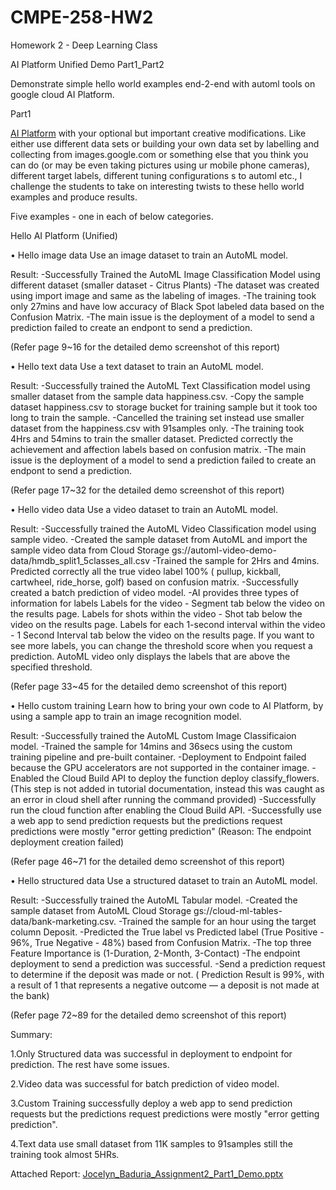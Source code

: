 # CMPE-258-HW2

Homework 2 - Deep Learning Class

AI Platform Unified Demo Part1_Part2 

Demonstrate simple hello world examples end-2-end with automl tools on google cloud AI Platform. 

Part1

[AI Platform](https://cloud.google.com/ai-platform-unified/docs/tutorials/) with your optional but important creative modifications.
Like either use different data sets or building your own data set by labelling and collecting from images.google.com or 
something else that you think you can do (or may be even taking pictures using ur mobile phone cameras), 
different target labels, different tuning configurations s to automl etc., 
I challenge the students to take on interesting twists to these hello world examples and produce results.

Five examples - one in each of below categories. 

Hello AI Platform (Unified)

•	Hello image data
  Use an image dataset to train an AutoML model.
  
  Result: 
  -Successfully Trained the AutoML Image Classification Model using different dataset (smaller dataset - Citrus Plants)
  -The dataset was created using import image and same as the labeling of images.
  -The training took only 27mins and have low accuracy of Black Spot labeled data based on the Confusion Matrix.
  -The main issue is the deployment of a model to send a prediction failed to create an endpont to send a prediction.
  
  (Refer page 9~16 for the detailed demo screenshot of this report)
 
•	Hello text data
  Use a text dataset to train an AutoML model.
  
  Result: 
  -Successfully trained the AutoML Text Classification model using smaller dataset from the sample data happiness.csv.
  -Copy the sample dataset happiness.csv to storage bucket for training sample but it took too long to train the sample.
  -Cancelled the training set instead use smaller dataset from the happiness.csv with 91samples only.
  -The training took 4Hrs and 54mins to train the smaller dataset. Predicted correctly the achievement and affection labels based on
  confusion matrix.
  -The main issue is the deployment of a model to send a prediction failed to create an endpont to send a prediction.
  
  (Refer page 17~32 for the detailed demo screenshot of this report)
  
•	Hello video data
  Use a video dataset to train an AutoML model.
  
  Result:
  -Successfully trained the AutoML Video Classification model using sample video.
  -Created the sample dataset from AutoML and import the sample video data from Cloud Storage gs://automl-video-demo-data/hmdb_split1_5classes_all.csv
  -Trained the sample for 2Hrs and 4mins. Predicted correctly all the true video label 100% ( pullup, kickball, cartwheel, ride_horse, golf) based on
  confusion matrix.
  -Successfully created a batch prediction of video model.
  -AI provides three types of information for labels
    Labels for the video - Segment tab below the video on the results page.
    Labels for shots within the video - Shot tab below the video on the results page.
    Labels for each 1-second interval within the video - 1 Second Interval tab below the video on the results page.
    If you want to see more labels, you can change the threshold score when you request a prediction. 
    AutoML video only displays the labels that are above the specified threshold.
    
   (Refer page 33~45 for the detailed demo screenshot of this report)
  
•	Hello custom training
  Learn how to bring your own code to AI Platform, by using a sample app to train an image recognition model.
  
  Result:
  -Successfully trained the AutoML Custom Image Classificaion model.
  -Trained the sample for 14mins and 36secs using the custom training pipeline and pre-built container.
  -Deployment to Endpoint failed because the GPU accelerators are not supported in the container image.
  -Enabled the Cloud Build API to deploy the function deploy classify_flowers.
   (This step is not added in tutorial documentation, instead this was caught as an error in cloud shell after running the command provided)
  -Successfully run the cloud function after enabling the Cloud Build API.
  -Successfully use a web app to send prediction requests but the predictions request predictions were mostly "error getting prediction"
   (Reason: The endpoint deployment creation failed)
   
   (Refer page 46~71 for the detailed demo screenshot of this report)
  
•	Hello structured data
  Use a structured dataset to train an AutoML model.
  
  Result:
  -Successfully trained the AutoML Tabular model.
  -Created the sample dataset from AutoML Cloud Storage gs://cloud-ml-tables-data/bank-marketing.csv.
  -Trained the sample for an hour using the target column Deposit.
  -Predicted the True label vs Predicted label (True Positive - 96%, True Negative - 48%) based from Confusion Matrix.
  -The top three Feature Importance is (1-Duration, 2-Month, 3-Contact)
  -The endpoint deployment to send a prediction was successful.
  -Send a prediction request to determine if the deposit was made or not.
   ( Prediction Result is 99%, with a result of 1 that represents a negative outcome — a deposit is not made at the bank)
   
   (Refer page 72~89 for the detailed demo screenshot of this report)
  
  Summary:
  
  1.Only Structured data was successful in deployment to endpoint for prediction. The rest have some issues.
  
  2.Video data was successful for batch prediction of video model.
  
  3.Custom Training successfully deploy a web app to send prediction requests but the predictions request predictions were mostly "error getting prediction".
  
  4.Text data use small dataset from 11K samples to 91samples still the training took almost 5HRs.
  
  Attached Report:
  [Jocelyn_Baduria_Assignment2_Part1_Demo.pptx](https://github.com/jocelynbaduria/Assignment_2-part1_assignment_2_part2/files/6052219/Jocelyn_Baduria_Assignment2_Part1_Demo.pptx)

